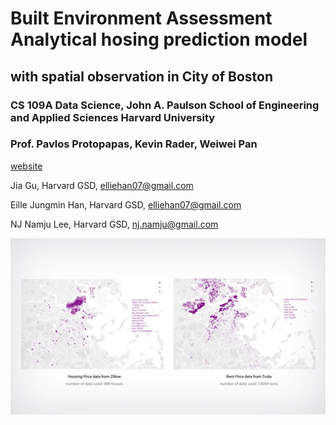 # Built Environment Assessment Analytical hosing prediction model
## with spatial observation in City of Boston
### CS 109A Data Science, John A. Paulson School of Engineering and Applied Sciences Harvard University

### Prof. Pavlos Protopapas, Kevin Rader, Weiwei Pan

[website](www.njstudio.co.kr/main/project/2016_HarvardCS109_DataScience)

Jia Gu, Harvard GSD, elliehan07@gmail.com

Eille Jungmin Han, Harvard GSD, elliehan07@gmail.com

NJ Namju Lee, Harvard GSD, nj.namju@gmail.com

[![YouTube ](/img/v1.jpg)](https://www.youtube.com/watch?v=ZpAj1VmqusY&feature=youtu.be)



